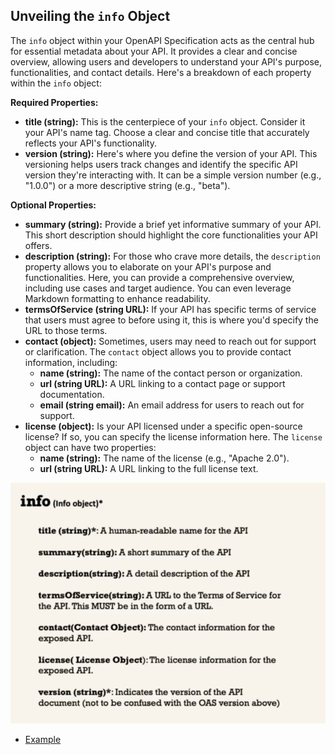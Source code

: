 ## Unveiling the `info` Object

The `info` object within your OpenAPI Specification acts as the central hub for essential metadata about your API. It provides a clear and concise overview, allowing users and developers to understand your API's purpose, functionalities, and contact details. Here's a breakdown of each property within the `info` object:

**Required Properties:**

* **title (string):**  This is the centerpiece of your `info` object.  Consider it your API's name tag. Choose a clear and concise title that accurately reflects your API's functionality. 
* **version (string):**  Here's where you define the version of your API. This versioning helps users track changes and identify the specific API version they're interacting with. It can be a simple version number (e.g., "1.0.0") or a more descriptive string (e.g., "beta").

**Optional Properties:**

* **summary (string):**  Provide a brief yet informative summary of your API. This short description should highlight the core functionalities your API offers.
* **description (string):**  For those who crave more details, the `description` property allows you to elaborate on your API's purpose and functionalities. Here, you can provide a comprehensive overview, including use cases and target audience. You can even leverage Markdown formatting to enhance readability.
* **termsOfService (string URL):**  If your API has specific terms of service that users must agree to before using it, this is where you'd specify the URL to those terms. 
* **contact (object):**  Sometimes, users may need to reach out for support or clarification. The `contact` object allows you to provide contact information, including:
    * **name (string):**  The name of the contact person or organization.
    * **url (string URL):**  A URL linking to a contact page or support documentation.
    * **email (string email):**  An email address for users to reach out for support.
* **license (object):**  Is your API licensed under a specific open-source license? If so, you can specify the license information here. The `license` object can have two properties:
    * **name (string):**  The name of the license (e.g., "Apache 2.0").
    * **url (string URL):**  A URL linking to the full license text.



![](./Info%20explanation%20openapi.PNG)

- [Example](../../Example/openapi_info_object.yml)
